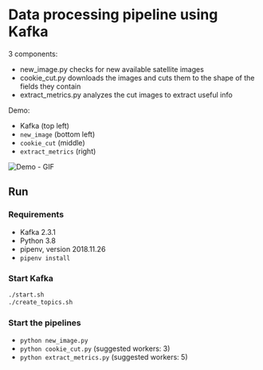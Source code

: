 # Data processing pipeline using Kafka

3 components:

- new_image.py checks for new available satellite images
- cookie_cut.py downloads the images and cuts them to the shape of the fields they contain
- extract_metrics.py analyzes the cut images to extract useful info

Demo:
- Kafka (top left)
- `new_image` (bottom left)
- `cookie_cut` (middle)
- `extract_metrics` (right)

![Demo - GIF](demo.gif)

## Run

### Requirements

- Kafka 2.3.1
- Python 3.8
- pipenv, version 2018.11.26
- `pipenv install`

### Start Kafka

```sh
./start.sh
./create_topics.sh
```

### Start the pipelines

- `python new_image.py`
- `python cookie_cut.py` (suggested workers: 3)
- `python extract_metrics.py` (suggested workers: 5)
